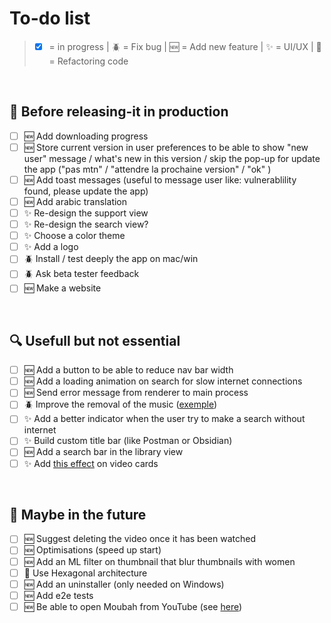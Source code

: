 # To-do list

> -   [x] = in progress | 🪲 = Fix bug | 🆕 = Add new feature | ✨ = UI/UX | 🧼 = Refactoring code

</br>

## 🔬 Before releasing-it in production

-   [ ] 🆕 Add downloading progress
-   [ ] 🆕 Store current version in user preferences to be able to show "new user" message / what's new in this version / skip the pop-up for update the app ("pas mtn" / "attendre la prochaine version" / "ok" )
-   [ ] 🆕 Add toast messages (useful to message user like: vulnerablility found, please update the app)
-   [ ] 🆕 Add arabic translation
-   [ ] ✨ Re-design the support view
-   [ ] ✨ Re-design the search view?
-   [ ] ✨ Choose a color theme
-   [ ] ✨ Add a logo
-   [ ] 🪲 Install / test deeply the app on mac/win
-   [ ] 🪲 Ask beta tester feedback
-   [ ] 🆕 Make a website

</br>

## 🔍 Usefull but not essential

-   [ ] 🆕 Add a button to be able to reduce nav bar width
-   [ ] 🆕 Add a loading animation on search for slow internet connections
-   [ ] 🆕 Send error message from renderer to main process
-   [ ] 🪲 Improve the removal of the music ([exemple](https://youtu.be/EHe0Wu5yM9c))
-   [ ] ✨ Add a better indicator when the user try to make a search without internet
-   [ ] ✨ Build custom title bar (like Postman or Obsidian)
-   [ ] 🆕 Add a search bar in the library view
-   [ ] ✨ Add [this effect](https://youtu.be/htGfnF1zN4g) on video cards

</br>

## 🔭 Maybe in the future

-   [ ] 🆕 Suggest deleting the video once it has been watched
-   [ ] 🆕 Optimisations (speed up start)
-   [ ] 🆕 Add an ML filter on thumbnail that blur thumbnails with women
-   [ ] 🧼 Use Hexagonal architecture
-   [ ] 🆕 Add an uninstaller (only needed on Windows)
-   [ ] 🆕 Add e2e tests
-   [ ] 🆕 Be able to open Moubah from YouTube (see [here](https://docs.freetubeapp.io/usage/browser-extension/))

</br>
